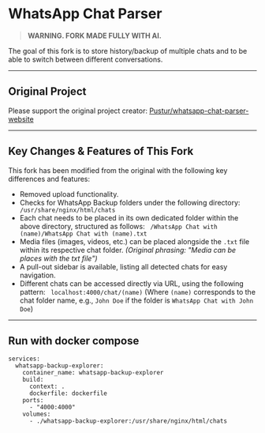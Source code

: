 # WhatsApp Chat Parser

> **WARNING. FORK MADE FULLY WITH AI.**

The goal of this fork is to store history/backup of multiple chats and to be able to switch between different conversations.

---

## Original Project

Please support the original project creator:
[Pustur/whatsapp-chat-parser-website](https://github.com/Pustur/whatsapp-chat-parser-website)

---

## Key Changes & Features of This Fork

This fork has been modified from the original with the following key differences and features:

*   Removed upload functionality.
*   Checks for WhatsApp Backup folders under the following directory:
    ` /usr/share/nginx/html/chats`
*   Each chat needs to be placed in its own dedicated folder within the above directory, structured as follows:
    ` /WhatsApp Chat with (name)/WhatsApp Chat with (name).txt`
*   Media files (images, videos, etc.) can be placed alongside the `.txt` file within its respective chat folder.
    *(Original phrasing: "Media can be places with the txt file")*
*   A pull-out sidebar is available, listing all detected chats for easy navigation.
*   Different chats can be accessed directly via URL, using the following pattern:
    ` localhost:4000/chat/(name)`
    (Where `(name)` corresponds to the chat folder name, e.g., `John Doe` if the folder is `WhatsApp Chat with John Doe`)

---

## Run with docker compose
```
services:
  whatsapp-backup-explorer:
    container_name: whatsapp-backup-explorer
    build:
      context: .
      dockerfile: dockerfile
    ports:
      - "4000:4000"
    volumes:
      - ./whatsapp-backup-explorer:/usr/share/nginx/html/chats
```
